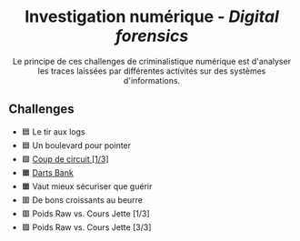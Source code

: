 <div align="center">
  <h1>Investigation numérique - <i>Digital forensics</i></h1>
  <p>
    Le principe de ces challenges de criminalistique numérique est d'analyser les traces laissées par différentes activités sur des systèmes d'informations.
  </p>
</div>

## Challenges
- 🟦 Le tir aux logs
- 🟦 Un boulevard pour pointer
- 🟩 [Coup de circuit [1/3]](CoupDeCircuit)
- 🟧 [Darts Bank](DartsBank)
- 🟧 Vaut mieux sécuriser que guérir
- 🟥 De bons croissants au beurre
- 🟥 Poids Raw vs. Cours Jette [1/3]
- 🟪 Poids Raw vs. Cours Jette [3/3]